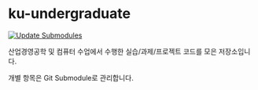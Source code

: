# ku-undergraduate
[![Update Submodules](https://github.com/jseop-lim/ku-undergraduate/actions/workflows/update_submodules.yml/badge.svg)](https://github.com/jseop-lim/ku-undergraduate/actions/workflows/update_submodules.yml)

산업경영공학 및 컴퓨터 수업에서 수행한 실습/과제/프로젝트 코드를 모은 저장소입니다.

개별 항목은 Git Submodule로 관리합니다.
